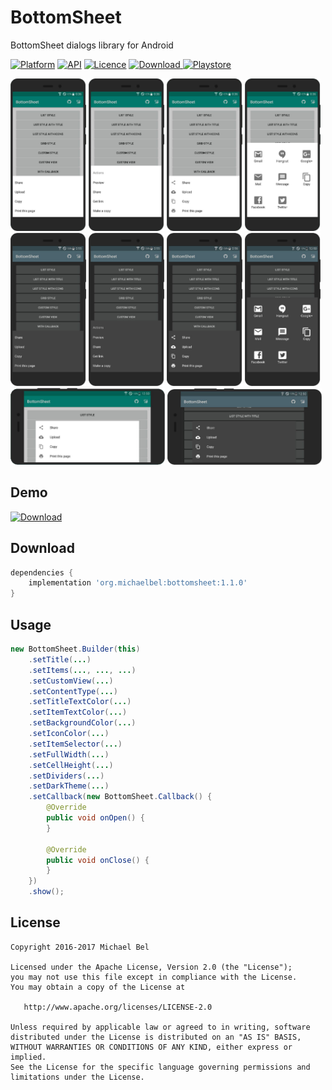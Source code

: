 # BottomSheet
BottomSheet dialogs library for Android

[![Platform](https://img.shields.io/badge/Platform-Android-blue.svg)](https://github.com/michaelbel/material)
[![API](https://img.shields.io/badge/API-14%2B-blue.svg)](https://github.com/michaelbel/material)
[![Licence](https://img.shields.io/badge/License-Apache_v2.0-blue.svg)](http://www.apache.org/licenses/LICENSE-2.0)
[![Download](https://api.bintray.com/packages/michael-bel/maven/bottomsheet/images/download.svg) ](https://bintray.com/michael-bel/maven/bottomsheet/_latestVersion)
[![Playstore](https://img.shields.io/badge/Google_Play-Demo-blue.svg)](https://play.google.com/store/apps/details?id=org.michaelbel.bottomsheet)

<div style="dispaly:flex;">
    <img style="margin-left:0px;" src="/art/screens/light_1.png" width="24%">
    <img style="margin-left:0px;" src="/art/screens/light_2.png" width="24%">
    <img style="margin-left:0px;" src="/art/screens/light_3.png" width="24%">
    <img style="margin-left:0px;" src="/art/screens/light_4.png" width="24%">
    <img style="margin-left:0px;" src="/art/screens/dark_1.png" width="24%">
    <img style="margin-left:0px;" src="/art/screens/dark_2.png" width="24%">
    <img style="margin-left:0px;" src="/art/screens/dark_3.png" width="24%">
    <img style="margin-left:0px;" src="/art/screens/dark_4.png" width="24%">
</div>

<div style="dispaly:flex;">
    <img style="margin-left:0px;" src="/art/screens/light_landscape.png" width="49%">
    <img style="margin-left:0px;" src="/art/screens/dark_landscape.png" width="49%">
</div>    

## Demo

[![Download][1]][2]

[1]: ../master/art/badges/google-play-badge.png
[2]: https://play.google.com/store/apps/details?id=org.michaelbel.bottomsheet

## Download
```gradle
dependencies {
    implementation 'org.michaelbel:bottomsheet:1.1.0'
}
```

## Usage
```java
new BottomSheet.Builder(this)
    .setTitle(...)
    .setItems(..., ..., ...)
    .setCustomView(...)
    .setContentType(...)
    .setTitleTextColor(...)
    .setItemTextColor(...)
    .setBackgroundColor(...)
    .setIconColor(...)
    .setItemSelector(...)
    .setFullWidth(...)
    .setCellHeight(...)
    .setDividers(...)
    .setDarkTheme(...)
    .setCallback(new BottomSheet.Callback() {
        @Override
        public void onOpen() {
        }
        
        @Override
        public void onClose() {
        }
    })
    .show();
```

## License

    Copyright 2016-2017 Michael Bel

    Licensed under the Apache License, Version 2.0 (the "License");
    you may not use this file except in compliance with the License.
    You may obtain a copy of the License at

       http://www.apache.org/licenses/LICENSE-2.0

    Unless required by applicable law or agreed to in writing, software
    distributed under the License is distributed on an "AS IS" BASIS,
    WITHOUT WARRANTIES OR CONDITIONS OF ANY KIND, either express or implied.
    See the License for the specific language governing permissions and
    limitations under the License.
